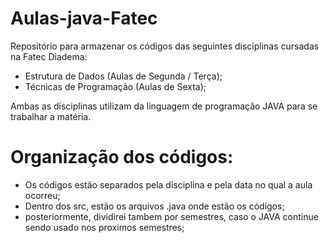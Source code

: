 # Aulas-java-Fatec
 Repositório para armazenar os códigos das seguintes disciplinas cursadas na Fatec Diadema:
 - Estrutura de Dados (Aulas de Segunda / Terça);
 - Técnicas de Programação (Aulas de Sexta);

 Ambas as disciplinas utilizam da linguagem de programação JAVA para se trabalhar a matéria.

# Organização dos códigos:
- Os códigos estão separados pela disciplina e pela data no qual a aula ocorreu;
- Dentro dos src, estão os arquivos .java onde estão os códigos;
- posteriormente, dividirei tambem por semestres, caso o JAVA continue sendo usado nos proximos semestres;